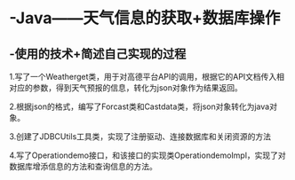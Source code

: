 # -Java——天气信息的获取+数据库操作
## -使用的技术+简述自己实现的过程  

1.写了一个Weatherget类，用于对高德平台API的调用，根据它的API文档传入相对应的参数，得到天气预报的信息，转化为json对象作为结果返回。  

2.根据json的格式，编写了Forcast类和Castdata类，将json对象转化为java对象。  

3.创建了JDBCUtils工具类，实现了注册驱动、连接数据库和关闭资源的方法  

4.写了Operationdemo接口，和该接口的实现类OperationdemoImpl，实现了对数据库增添信息的方法和查询信息的方法。  




